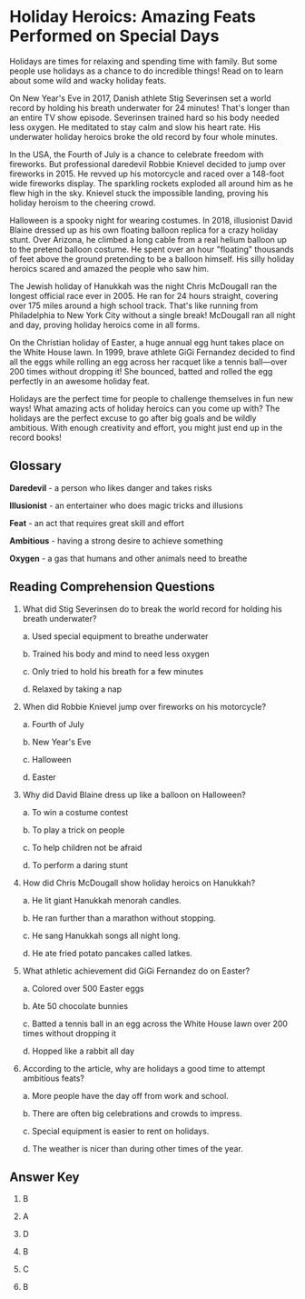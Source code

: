 # Holiday Heroics: Amazing Feats Performed on Special Days

Holidays are times for relaxing and spending time with family. But some people use holidays as a chance to do incredible things! Read on to learn about some wild and wacky holiday feats.

On New Year's Eve in 2017, Danish athlete Stig Severinsen set a world record by holding his breath underwater for 24 minutes! That's longer than an entire TV show episode. Severinsen trained hard so his body needed less oxygen. He meditated to stay calm and slow his heart rate. His underwater holiday heroics broke the old record by four whole minutes. 

In the USA, the Fourth of July is a chance to celebrate freedom with fireworks. But professional daredevil Robbie Knievel decided to jump over fireworks in 2015. He revved up his motorcycle and raced over a 148-foot wide fireworks display. The sparkling rockets exploded all around him as he flew high in the sky. Knievel stuck the impossible landing, proving his holiday heroism to the cheering crowd.

Halloween is a spooky night for wearing costumes. In 2018, illusionist David Blaine dressed up as his own floating balloon replica for a crazy holiday stunt. Over Arizona, he climbed a long cable from a real helium balloon up to the pretend balloon costume. He spent over an hour "floating" thousands of feet above the ground pretending to be a balloon himself. His silly holiday heroics scared and amazed the people who saw him. 

The Jewish holiday of Hanukkah was the night Chris McDougall ran the longest official race ever in 2005. He ran for 24 hours straight, covering over 175 miles around a high school track. That's like running from Philadelphia to New York City without a single break! McDougall ran all night and day, proving holiday heroics come in all forms.  

On the Christian holiday of Easter, a huge annual egg hunt takes place on the White House lawn. In 1999, brave athlete GiGi Fernandez decided to find all the eggs while rolling an egg across her racquet like a tennis ball—over 200 times without dropping it! She bounced, batted and rolled the egg perfectly in an awesome holiday feat.

Holidays are the perfect time for people to challenge themselves in fun new ways! What amazing acts of holiday heroics can you come up with? The holidays are the perfect excuse to go after big goals and be wildly ambitious. With enough creativity and effort, you might just end up in the record books!

## Glossary

**Daredevil** - a person who likes danger and takes risks

**Illusionist** - an entertainer who does magic tricks and illusions

**Feat** - an act that requires great skill and effort  

**Ambitious** - having a strong desire to achieve something

**Oxygen** - a gas that humans and other animals need to breathe

## Reading Comprehension Questions

1. What did Stig Severinsen do to break the world record for holding his breath underwater?

    a. Used special equipment to breathe underwater

    b. Trained his body and mind to need less oxygen 

    c. Only tried to hold his breath for a few minutes

    d. Relaxed by taking a nap 

2. When did Robbie Knievel jump over fireworks on his motorcycle?

    a. Fourth of July

    b. New Year's Eve 

    c. Halloween

    d. Easter

3. Why did David Blaine dress up like a balloon on Halloween?

    a. To win a costume contest

    b. To play a trick on people

    c. To help children not be afraid

    d. To perform a daring stunt 

4. How did Chris McDougall show holiday heroics on Hanukkah?

    a. He lit giant Hanukkah menorah candles.

    b. He ran further than a marathon without stopping.

    c. He sang Hanukkah songs all night long. 

    d. He ate fried potato pancakes called latkes.

5. What athletic achievement did GiGi Fernandez do on Easter?

    a. Colored over 500 Easter eggs

    b. Ate 50 chocolate bunnies

    c. Batted a tennis ball in an egg across the White House lawn over 200 times without dropping it

    d. Hopped like a rabbit all day

6. According to the article, why are holidays a good time to attempt ambitious feats?

    a. More people have the day off from work and school.

    b. There are often big celebrations and crowds to impress.

    c. Special equipment is easier to rent on holidays.

    d. The weather is nicer than during other times of the year.

## Answer Key

1. B

2. A

3. D 

4. B

5. C

6. B
